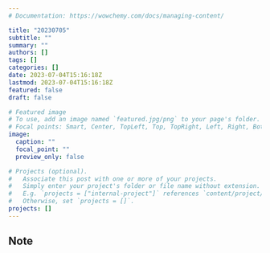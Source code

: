 ```yaml
---
# Documentation: https://wowchemy.com/docs/managing-content/

title: "20230705"
subtitle: ""
summary: ""
authors: []
tags: []
categories: []
date: 2023-07-04T15:16:18Z
lastmod: 2023-07-04T15:16:18Z
featured: false
draft: false

# Featured image
# To use, add an image named `featured.jpg/png` to your page's folder.
# Focal points: Smart, Center, TopLeft, Top, TopRight, Left, Right, BottomLeft, Bottom, BottomRight.
image:
  caption: ""
  focal_point: ""
  preview_only: false

# Projects (optional).
#   Associate this post with one or more of your projects.
#   Simply enter your project's folder or file name without extension.
#   E.g. `projects = ["internal-project"]` references `content/project/deep-learning/index.md`.
#   Otherwise, set `projects = []`.
projects: []
---
```


## Note

